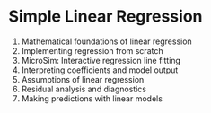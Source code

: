# Simple Linear Regression

1. Mathematical foundations of linear regression
2. Implementing regression from scratch
3. MicroSim: Interactive regression line fitting
4. Interpreting coefficients and model output
5. Assumptions of linear regression
6. Residual analysis and diagnostics
7. Making predictions with linear models